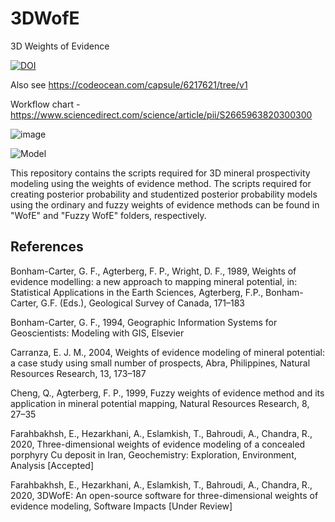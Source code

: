 # 3DWofE
3D Weights of Evidence

[![DOI](https://zenodo.org/badge/205634309.svg)](https://zenodo.org/badge/latestdoi/205634309)

Also see https://codeocean.com/capsule/6217621/tree/v1  

Workflow chart - https://www.sciencedirect.com/science/article/pii/S2665963820300300

![image](https://user-images.githubusercontent.com/72196131/140813238-8f3d4ca0-5a63-4278-85df-f05f480078f2.png)


![Model](https://github.com/e-farahbakhsh/3D_WofE/blob/master/Results/Model.png)

This repository contains the scripts required for 3D mineral prospectivity modeling using the weights of evidence method. The scripts required for creating posterior probability and studentized posterior probability models using the ordinary and fuzzy weights of evidence methods can be found in "WofE" and "Fuzzy WofE" folders, respectively.

## References
Bonham-Carter, G. F., Agterberg, F. P., Wright, D. F., 1989, Weights of evidence modelling: a new approach to mapping mineral potential, in: Statistical Applications in the Earth Sciences, Agterberg, F.P., Bonham-Carter, G.F. (Eds.), Geological Survey of Canada, 171–183

Bonham-Carter, G. F., 1994, Geographic Information Systems for Geoscientists: Modeling with GIS, Elsevier

Carranza, E. J. M., 2004, Weights of evidence modeling of mineral potential: a case study using small number of prospects, Abra, Philippines, Natural Resources Research, 13, 173–187

Cheng, Q., Agterberg, F. P., 1999, Fuzzy weights of evidence method and its application in mineral potential mapping, Natural Resources Research, 8, 27–35

Farahbakhsh, E., Hezarkhani, A., Eslamkish, T., Bahroudi, A., Chandra, R., 2020, Three-dimensional weights of evidence modeling of a concealed porphyry Cu deposit in Iran, Geochemistry: Exploration, Environment, Analysis [Accepted]

Farahbakhsh, E., Hezarkhani, A., Eslamkish, T., Bahroudi, A., Chandra, R., 2020, 3DWofE: An open-source software for three-dimensional weights of evidence modeling, Software Impacts [Under Review]

